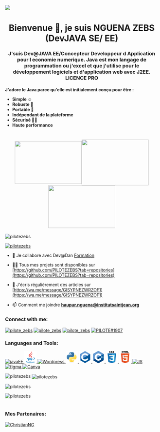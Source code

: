 <img src="https://z-p3-scontent.fdla2-1.fna.fbcdn.net/v/t39.30808-6/291617068_1170503067125194_6475873317252536255_n.jpg?stp=dst-jpg_p640x640&_nc_cat=109&ccb=1-7&_nc_sid=e3f864&_nc_eui2=AeFnRP7TaIHj8o5EPYGYk2BX7Fv1M509tXHsW_UznT21cZLcgFdYi57a_4E5gLjbjIM4lpZQB6fsP0CfCw_L5rSq&_nc_ohc=-v3F8OfRZOoAX_C812w&_nc_zt=23&_nc_ht=z-p3-scontent.fdla2-1.fna&oh=00_AT-pHd1uI9eX6Xz4tzEx86IRn4HvmsimnaaRPEE6bPok7Q&oe=62D1F750" height="50%">

<h1 align="center"> Bienvenue 👋, je suis NGUENA ZEBS (DevJAVA SE/ EE)</h1>
<h3 align="center"> J'suis Dev@JAVA EE/Concepteur Developpeur d Application pour l economie numerique. Java est mon langage de programmation ou j'excel et que j'utilise pour le développement logiciels et d'application web avec J2EE.  LICENCE PRO</h3>
<h4>
J'adore le Java parce qu'elle est initialement conçu pour être :
  <ul>
    <li>Simple ☺</li>
    <li>Robuste 🦾</li>
    <li>Portable 🚥</li>
    <li>Indépendant de la plateforme</li>
    <li>Sécurisé 🕵️‍♀️</li>
    <li>Haute performance</li>
  </ul>
</h4>

<h1 align="center"><img src="https://www.ivonet.nl/images/2019/javaee---jakarta-ee-initializr/javaee---jakarta-ee-initializr.jpg" width="220" height="140" align="center"><img src="https://github.com/muntakim1/muntakim1/raw/master/home-banner.gif" width="220" height="150" align="center"><img src="https://miro.medium.com/max/647/1*PBTTH5RGrfT1RBXxr989XQ.png" width="220" height="140" align="center"></h1>

<p align="left"> <img src="https://komarev.com/ghpvc/?username=pilotezebs&label=Profile%20views&color=0e75b6&style=flat" alt="pilotezebs" /> </p>

<p align="left"> <a href="https://github.com/ryo-ma/github-profile-trophy"><img src="https://user-images.githubusercontent.com/6661165/92325601-039b9300-f087-11ea-983a-fce8133549ee.png" alt="pilotezebs" /></a> </p>

- 👯 Je collabore avec Dev@Dan [Formation](https://www.youtube.com/channel/UCCwgg65nIWmoIXB2jwflNYA)

- 👨‍💻 Tous mes projets sont disponibles sur [https://github.com/PILOTEZEBS?tab=repositories](https://github.com/PILOTEZEBS?tab=repositories)

- 📝 J'écris régulièrement des articles sur [https://wa.me/message/GISYPNEZWRZOF1](https://wa.me/message/GISYPNEZWRZOF1)

- 📫 Comment me joindre **haupur.nguena@institutsaintjean.org**

<h3 align="left">Connect with me:</h3>
<p align="left">
<a href="https://linkedin.com/in/pilote_zebs" target="blank"><img align="center" src="https://raw.githubusercontent.com/rahuldkjain/github-profile-readme-generator/master/src/images/icons/Social/linked-in-alt.svg" alt="pilote_zebs" height="30" width="40" /></a>
<a href="https://fb.com/pilote_zebs" target="blank"><img align="center" src="https://raw.githubusercontent.com/rahuldkjain/github-profile-readme-generator/master/src/images/icons/Social/facebook.svg" alt="pilote_zebs" height="30" width="40" /></a>
<a href="https://instagram.com/pilote_zebs" target="blank"><img align="center" src="https://raw.githubusercontent.com/rahuldkjain/github-profile-readme-generator/master/src/images/icons/Social/instagram.svg" alt="pilote_zebs" height="30" width="40" /></a>
<a href="https://discord.gg/PILOTE#1907" target="blank"><img align="center" src="https://raw.githubusercontent.com/rahuldkjain/github-profile-readme-generator/master/src/images/icons/Social/discord.svg" alt="PILOTE#1907" height="30" width="40" /></a>
</p>

<h3 align="left">Languages and Tools:</h3>
<p align="left"><a href="https://www.java.com" target="_blank" rel="noreferrer"> <img src="https://www.redhat.com/cms/managed-files/2017/09/screen-shot-2017-09-11-at-1-49-17-pm.png" alt="javaEE" width="40" height="40"/> </a> <a href="https://www.java.com" target="_blank" rel="noreferrer"> <img src="https://raw.githubusercontent.com/devicons/devicon/master/icons/java/java-original.svg" alt="java" width="40" height="40"/> </a><a href="https://wordpress.com/create/?aff=15767&cid=1654213&cmp_id=11549382845&adg_id=111353876614&kwd=wordpress&device=c" target="_blank" rel="noreferrer"> <img src="https://wpcom.files.wordpress.com/2017/11/cropped-wordpress.png?w=200" alt="Wordpress" width="40" height="40"/> </a><a href="https://www.python.org" target="_blank" rel="noreferrer"> <img src="https://raw.githubusercontent.com/devicons/devicon/master/icons/python/python-original.svg" alt="python" width="40" height="40"/> </a>  <a href="https://www.cprogramming.com/" target="_blank" rel="noreferrer"> <img src="https://raw.githubusercontent.com/devicons/devicon/master/icons/c/c-original.svg" alt="c" width="40" height="40"/> </a> <a href="https://www.w3schools.com/cpp/" target="_blank" rel="noreferrer"> <img src="https://raw.githubusercontent.com/devicons/devicon/master/icons/cplusplus/cplusplus-original.svg" alt="cplusplus" width="40" height="40"/> </a> <a href="https://www.w3schools.com/css/" target="_blank" rel="noreferrer"> <img src="https://raw.githubusercontent.com/devicons/devicon/master/icons/css3/css3-original-wordmark.svg" alt="css3" width="40" height="40"/> </a> <a href="https://www.w3.org/html/" target="_blank" rel="noreferrer"> <img src="https://raw.githubusercontent.com/devicons/devicon/master/icons/html5/html5-original-wordmark.svg" alt="html5" width="40" height="40"/> </a> <a href="https://www.w3.org/html/" target="_blank" rel="noreferrer"> <img src="https://img1.freepng.fr/20180720/bv/kisspng-javascript-logo-html-clip-art-javascript-logo-5b5188b13c2314.0304322315320700652463.jpg" alt="JS" width="40" height="40"/> </a> <a href="https://www.figma.com/" target="_blank" rel="noreferrer"> <img src="https://www.vectorlogo.zone/logos/figma/figma-icon.svg" alt="figma" width="40" height="40"/> </a> <a href="https://www.canva.com/" target="_blank" rel="noreferrer"> <img src="https://www.e-monsite.com/medias/images/canva-logo.png" alt="Canva" width="40" height="40"/> </a>

<p><img align="left" src="https://github-readme-stats.vercel.app/api/top-langs?username=pilotezebs&show_icons=true&locale=en&layout=compact" alt="pilotezebs" /></p>

<p>&nbsp;<img align="center" src="https://github-readme-stats.vercel.app/api?username=pilotezebs&show_icons=true&locale=en" alt="pilotezebs" /></p>

<p><img align="center" src="https://github-readme-streak-stats.herokuapp.com/?user=pilotezebs&" alt="pilotezebs" /></p>
<p><a href="https://ko-fi.com/pilotezebs"> <img align="left" src="https://cdn.ko-fi.com/cdn/kofi3.png?v=3" height="50" width="210" alt="pilotezebs" /></a></p><br><br>
<h3 align="left">Mes Partenaires:</h3>
<a href="https://github.com/Christ118" target="_blank"> <img src="https://avatars.githubusercontent.com/u/96875506?v=4" alt="ChristianNG" width="55" height="55" title="ChristianNG"/> </a>
